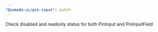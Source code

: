 ```yaml
---
"@yamada-ui/pin-input": patch
---
```


Check disabled and readonly status for both PinInput and PinInputField
